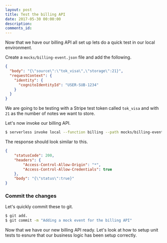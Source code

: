 ```yaml
---
layout: post
title: Test the billing API
date: 2017-05-30 00:00:00
description:
comments_id:
---
```


Now that we have our billing API all set up lets do a quick test in our local environment.

Create a `mocks/billing-event.json` file and add the following.

``` json
{
  "body": "{\"source\":\"tok_visa\",\"storage\":21}",
  "requestContext": {
    "identity": {
      "cognitoIdentityId": "USER-SUB-1234"
    }
  }
}
```

We are going to be testing with a Stripe test token called `tok_visa` and with `21` as the number of notes we want to store.

Let's now invoke our billing API.

``` bash
$ serverless invoke local --function billing --path mocks/billing-event.json
```

The response should look similar to this.

``` json
{
    "statusCode": 200,
    "headers": {
        "Access-Control-Allow-Origin": "*",
        "Access-Control-Allow-Credentials": true
    },
    "body": "{\"status\":true}"
}
```

### Commit the changes

Let's quickly commit these to git.

``` bash
$ git add.
$ git commit -m "Adding a mock event for the billing API"
```

Now that we have our new billing API ready. Let's look at how to setup unit tests to esnure that our business logic has been setup correctly.
